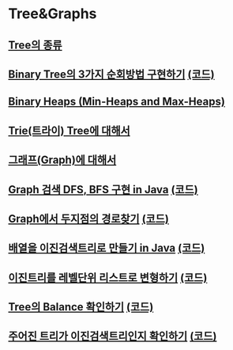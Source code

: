 # Tree&Graphs

## [Tree의 종류](https://youtu.be/LnxEBW29DOw)

## [Binary Tree의 3가지 순회방법 구현하기](https://youtu.be/QN1rZYX6QaA) [(코드)](https://github.com/DJ-archive/Algorithm-DataStructure/blob/main/0minyoung0/data_structure/tree&graphs/BinaryTreeTraversal.java)

## [Binary Heaps (Min-Heaps and Max-Heaps)](https://youtu.be/jfwjyJvbbBI)

## [Trie(트라이) Tree에 대해서](https://youtu.be/TohdsR58i3Q)

## [그래프(Graph)에 대해서](https://youtu.be/fVcKN42YXXI)

## [Graph 검색 DFS, BFS 구현 in Java](https://youtu.be/_hxFgg7TLZQ) [(코드)](https://github.com/DJ-archive/Algorithm-DataStructure/blob/main/0minyoung0/data_structure/tree&graphs/DfsBfsTest.java)

## [Graph에서 두지점의 경로찾기](https://youtu.be/VHNOQZBXS0o) [(코드)](https://github.com/DJ-archive/Algorithm-DataStructure/blob/main/0minyoung0/data_structure/tree&graphs/searchPath.java)

## [배열을 이진검색트리로 만들기 in Java](https://youtu.be/9ZZbA2iPjtM) [(코드)](https://github.com/DJ-archive/Algorithm-DataStructure/blob/main/0minyoung0/data_structure/tree&graphs/ArrayToBinarySearchTree.java)

## [이진트리를 레벨단위 리스트로 변형하기](https://youtu.be/Y9Ar9eerxQU) [(코드)](https://github.com/DJ-archive/Algorithm-DataStructure/blob/main/0minyoung0/data_structure/tree&graphs/BSTtoListTest.java)

## [Tree의 Balance 확인하기](https://youtu.be/-m154rqFQng) [(코드)](https://github.com/DJ-archive/Algorithm-DataStructure/blob/main/0minyoung0/data_structure/tree&graphs/IsBalancedTest.java)

## [주어진 트리가 이진검색트리인지 확인하기](https://youtu.be/zhhxBrtaOO0) [(코드)](https://github.com/DJ-archive/Algorithm-DataStructure/blob/main/0minyoung0/data_structure/tree&graphs/IsValidateBSTTest.java)